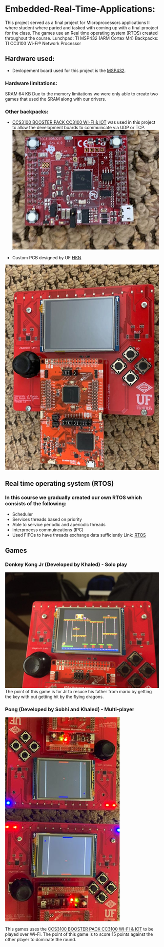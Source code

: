 # Embedded-Real-Time-Applications:
This project served as a final project for Microprocessors applications II where student where paried and tasked with coming up with a final prooject for the class. The games use an Real time operating system (RTOS) created throughout the course. Lunchpad: TI MSP432 (ARM Cortex M4) Backpacks: TI CC3100 Wi-Fi® Network Processor

## Hardware used: 

- Devlopement board used for this project is the [MSP432](https://www.ti.com/product/MSP432P401R?utm_source=google&utm_medium=cpc&utm_campaign=epd-con-null-prodfolderdynamic-cpc-pf-google-wwe&utm_content=prodfolddynamic&ds_k=DYNAMIC+SEARCH+ADS&DCM=yes&gclid=CjwKCAjwnK36BRBVEiwAsMT8WNJew8yfEwyencFXfZz1lk2-7xudpZduXpiaQ3Wu68337mU4iZ0bFhoCgBIQAvD_BwE&gclsrc=aw.ds).
### Hardware limitations:
SRAM 64 KB
Due to the memory limitations we were only able to create two games that used the SRAM along with our drivers.
### Other backpacks: 
 - [CCS3100 BOOSTER PACK CC3100 WI-FI & IOT](https://www.digikey.com/product-detail/en/texas-instruments/CC3100BOOST/296-37769-ND/4862810?utm_adgroup=RF%2FIF%20and%20RFID&utm_source=google&utm_medium=cpc&utm_campaign=Shopping_Texas%20Instruments_0296_Co-op&utm_term=&utm_content=RF%2FIF%20and%20RFID&gclid=CjwKCAjw8df2BRA3EiwAvfZWaJutkkvgnPuYSjb0I8DprFYE4M8eggaCiC-Tff1q4PmoknfxObZhlxoCDgAQAvD_BwE) was used in this project to allow the development boards to commuincate via UDP or TCP. 
![](Pics/Back_Packs.jpeg)

- Custom PCB designed by UF [HKN](https://hkn.ece.ufl.edu/).

![](Pics/Development_Board.jpeg)

## Real time operating system (RTOS)
### In this course we gradually created our own RTOS which consists of the following: 
 - Scheduler
  - Services threads based on priority
  -  Able to service periodic and aperiodic threads 
 - Interprocess commuincations (IPC) 
  - Used FIFOs to have threads exchange data sufficiently
 Link: [RTOS](https://github.com/Kpakizeh/Embedded-Real-Time-Applications/tree/master/RTOS)
 
## Games
### **Donkey Kong Jr (Developed by Khaled) - Solo play** 
![](Pics/Donkey_Kong.jpeg)
The point of this game is for Jr to resuce his father from mario by getting the key with out getting hit by the flying dragons. 

### **Pong (Developed by Sobhi and Khaled) - Multi-player**
![](Pics/Pong_Wi-Fi.jpeg)


This games uses the [CCS3100 BOOSTER PACK CC3100 WI-FI & IOT](https://www.digikey.com/product-detail/en/texas-instruments/CC3100BOOST/296-37769-ND/4862810?utm_adgroup=RF%2FIF%20and%20RFID&utm_source=google&utm_medium=cpc&utm_campaign=Shopping_Texas%20Instruments_0296_Co-op&utm_term=&utm_content=RF%2FIF%20and%20RFID&gclid=CjwKCAjw8df2BRA3EiwAvfZWaJutkkvgnPuYSjb0I8DprFYE4M8eggaCiC-Tff1q4PmoknfxObZhlxoCDgAQAvD_BwE) to be played over Wi-Fi. The point of this game is to score 15 points against the other player to dominate the round. 
